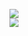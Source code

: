 [![](https://img.shields.io/badge/Made%20With-Github%20Spray-lightgrey.svg?style=for-the-badge&logo=github)](https://github.com/Annihil/github-spray#28579)  
[![](https://i.imgur.com/2DrTn0Z.gif)](https://github.com/Annihil/github-spray)